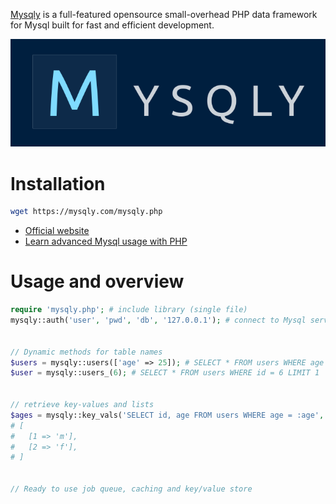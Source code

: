 [Mysqly](https://mysqly.com/) is a full-featured opensource small-overhead PHP data framework for Mysql built for fast and efficient development.

<p align="center">
  <a href="https://mysqly.com/"><img src="/mysqly.png"/></a>
</p>

# Installation
```bash
wget https://mysqly.com/mysqly.php
```

- [Official website](https://mysqly.com/)
- [Learn advanced Mysql usage with PHP](https://mysqly.com/educate)

# Usage and overview
```php
require 'mysqly.php'; # include library (single file)
mysqly::auth('user', 'pwd', 'db', '127.0.0.1'); # connect to Mysql server


// Dynamic methods for table names
$users = mysqly::users(['age' => 25]); # SELECT * FROM users WHERE age = 25
$user = mysqly::users_(6); # SELECT * FROM users WHERE id = 6 LIMIT 1


// retrieve key-values and lists
$ages = mysqly::key_vals('SELECT id, age FROM users WHERE age = :age', ['age' => 25]);
# [
#   [1 => 'm'],
#   [2 => 'f'],
# ]


// Ready to use job queue, caching and key/value store
```
